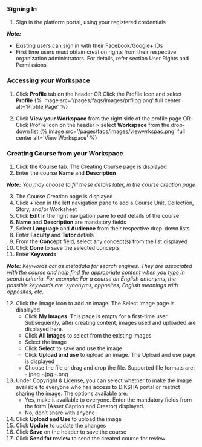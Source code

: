 ### Signing In 
1. Sign in the platform portal, using your registered credentials

***Note:***
- Existing users can sign in with their Facebook/Google+ IDs
- First time users must obtain creation rights from their respective organization administrators. For details, refer section User Rights and Permissions

### Accessing your Workspace
1. Click **Profile** tab on the header 
		OR
	Click the Profile Icon and select **Profile**
    {% image src='/pages/faqs/images/prfilpg.png' full center alt='Profile Page' %}
  
1. Click **View your Workspace** from the right side of the profile page 
				OR
	Click Profile Icon on the header > select **Workspace** from the drop-down list
  	{% image src='/pages/faqs/images/viewwrkspac.png' full center alt='View Workspace' %}
 
### Creating Course from your Workspace
1. Click the Course tab. The Creating Course page is displayed 
2. Enter the course **Name** and **Description**

***Note:***
*You may choose to fill these details later, in the course creation page*

3. The Course Creation page is displayed 
4. Click **+** icon in the left navigation pane to add a Course Unit, Collection, Story, and/or Worksheet
5. Click **Edit** in the right navigation pane to edit details of the course 
6. **Name** and **Description** are mandatory fields
7. Select **Language** and **Audience** from their respective drop-down lists
8. Enter **Faculty** and **Tutor** details
9. From the **Concept** field, select any concept(s) from the list displayed 
10. Click **Done** to save the selected concepts
11. Enter **Keywords**
 

***Note:***
*Keywords act as metadata for search engines. They are associated with the course and help find the appropriate content when you type in search criteria. For example: For a course on English antonyms, the possible keywords are: synonyms, opposites, English meanings with opposites, etc.*

12. Click the Image icon to add an image. The Select Image page is displayed
	- Click **My Images**. This page is empty for a first-time user. Subsequently, after creating content, images used and uploaded are displayed here.
    - Click **All Images** to select from the existing images
	- Select the image    
    - Click **Select** to save and use the image    
	- Click **Upload and use** to upload an image. The Upload and use page is displayed    
	- Choose the file or drag and drop the file. Supported file formats are:
    	-.jpeg
    	-.jpg
    	-.png
13. Under Copyright & License, you can select whether to make the image available to everyone who has access to DIKSHA portal or restrict sharing the image. The options available are:
	- Yes, make it available to everyone. Enter the mandatory fields from the form (Asset Caption and Creator) displayed.
	- No, don’t share with anyone
14. Click **Upload and Use** to upload the image
15. Click **Update** to update the changes
16. Click **Save** on the header to save the course 
17. Click **Send for review** to send the created course for review
